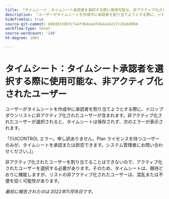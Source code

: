 ```yaml
---
title: 「タイムシート：タイムシート承認者を選択する際に使用可能な、非アクティブ化されたユーザー」
description: 「ユーザーがタイムシートを作成中に承認者を割り当てようとする際に、ドロップダウンリストに非アクティブ化されたユーザーが含まれます。非アクティブ化されたユーザーが選択されると、タイムシートは保存されず、エラーメッセージが表示されます。」
hidefromtoc: true
source-git-commit: 800d8330bfc7a4f964ea4f4b4ae4217c26eb09b6
workflow-type: tm+mt
source-wordcount: '146'
ht-degree: 100%

---
```



# タイムシート：タイムシート承認者を選択する際に使用可能な、非アクティブ化されたユーザー

<!--
>[!NOTE]
>
>This issue was fixed on December 1, 2022.
-->

ユーザーがタイムシートを作成中に承認者を割り当てようとする際に、ドロップダウンリストに非アクティブ化されたユーザーが含まれます。非アクティブ化されたユーザーが選択されると、タイムシートは保存されず、次のエラーが表示されます。

「[!UICONTROL エラー。申し訳ありません。Plan ライセンスを持つユーザーのみが、タイムシートを承認または拒否できます。システム管理者にお問い合わせください。]」

非アクティブ化されたユーザーを割り当てることはできないので、アクティブ化されたユーザーを選択する必要があります。そのため、タイムシートは、期待どおりに機能しますが、リストの非アクティブ化されたユーザーは、混乱または不便を招く可能性があります。

_最初に報告されたのは 2022年11月18日です。_


